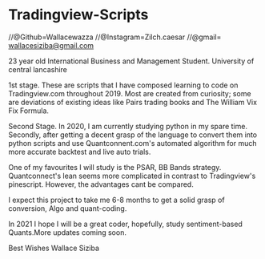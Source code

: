 # Tradingview-Scripts
//@Github=Wallacewazza
//@Instagram=Zilch.caesar
//@gmail= wallacesiziba@gmail.com

23 year old International Business and Management Student.
University of central lancashire


1st stage.
These are scripts that I have composed learning to code on Tradingview.com throughout 2019. Most are created from curiosity; some are deviations of existing ideas like Pairs trading books and The William Vix Fix Formula.

Second Stage.
In 2020, I am currently studying python in my spare time. Secondly, after getting a decent grasp of the language to convert them into python scripts and use Quantconnent.com's automated algorithm for much more accurate backtest and live auto trials.

One of my favourites I will study is the PSAR, BB Bands strategy. Quantconnect's lean seems more complicated in contrast to Tradingview's pinescript. However, the advantages cant be compared.

I expect this project to take me 6-8 months to get a solid grasp of conversion, Algo and quant-coding.

In 2021 I hope I will be a great coder, hopefully, study sentiment-based Quants.More updates coming soon.

Best Wishes
Wallace Siziba


